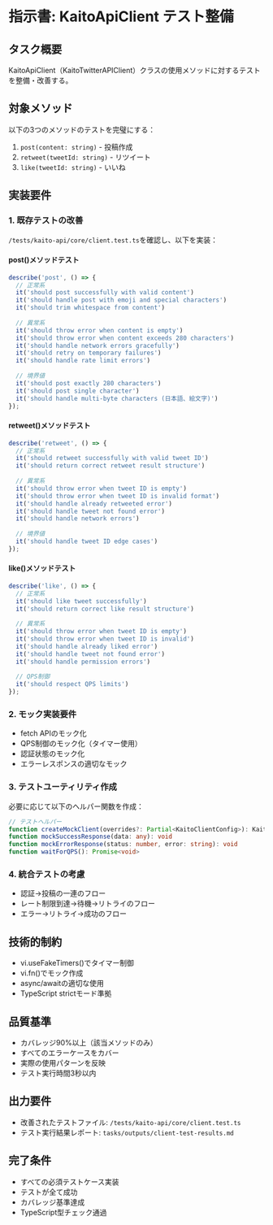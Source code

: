 # 指示書: KaitoApiClient テスト整備

## タスク概要
KaitoApiClient（KaitoTwitterAPIClient）クラスの使用メソッドに対するテストを整備・改善する。

## 対象メソッド
以下の3つのメソッドのテストを完璧にする：
1. `post(content: string)` - 投稿作成
2. `retweet(tweetId: string)` - リツイート
3. `like(tweetId: string)` - いいね

## 実装要件

### 1. 既存テストの改善
`/tests/kaito-api/core/client.test.ts`を確認し、以下を実装：

#### post()メソッドテスト
```typescript
describe('post', () => {
  // 正常系
  it('should post successfully with valid content')
  it('should handle post with emoji and special characters')
  it('should trim whitespace from content')
  
  // 異常系
  it('should throw error when content is empty')
  it('should throw error when content exceeds 280 characters')
  it('should handle network errors gracefully')
  it('should retry on temporary failures')
  it('should handle rate limit errors')
  
  // 境界値
  it('should post exactly 280 characters')
  it('should post single character')
  it('should handle multi-byte characters (日本語、絵文字)')
});
```

#### retweet()メソッドテスト
```typescript
describe('retweet', () => {
  // 正常系
  it('should retweet successfully with valid tweet ID')
  it('should return correct retweet result structure')
  
  // 異常系
  it('should throw error when tweet ID is empty')
  it('should throw error when tweet ID is invalid format')
  it('should handle already retweeted error')
  it('should handle tweet not found error')
  it('should handle network errors')
  
  // 境界値
  it('should handle tweet ID edge cases')
});
```

#### like()メソッドテスト
```typescript
describe('like', () => {
  // 正常系
  it('should like tweet successfully')
  it('should return correct like result structure')
  
  // 異常系
  it('should throw error when tweet ID is empty')
  it('should throw error when tweet ID is invalid')
  it('should handle already liked error')
  it('should handle tweet not found error')
  it('should handle permission errors')
  
  // QPS制御
  it('should respect QPS limits')
});
```

### 2. モック実装要件
- fetch APIのモック化
- QPS制御のモック化（タイマー使用）
- 認証状態のモック化
- エラーレスポンスの適切なモック

### 3. テストユーティリティ作成
必要に応じて以下のヘルパー関数を作成：
```typescript
// テストヘルパー
function createMockClient(overrides?: Partial<KaitoClientConfig>): KaitoTwitterAPIClient
function mockSuccessResponse(data: any): void
function mockErrorResponse(status: number, error: string): void
function waitForQPS(): Promise<void>
```

### 4. 統合テストの考慮
- 認証→投稿の一連のフロー
- レート制限到達→待機→リトライのフロー
- エラー→リトライ→成功のフロー

## 技術的制約
- vi.useFakeTimers()でタイマー制御
- vi.fn()でモック作成
- async/awaitの適切な使用
- TypeScript strictモード準拠

## 品質基準
- カバレッジ90%以上（該当メソッドのみ）
- すべてのエラーケースをカバー
- 実際の使用パターンを反映
- テスト実行時間3秒以内

## 出力要件
- 改善されたテストファイル: `/tests/kaito-api/core/client.test.ts`
- テスト実行結果レポート: `tasks/outputs/client-test-results.md`

## 完了条件
- すべての必須テストケース実装
- テストが全て成功
- カバレッジ基準達成
- TypeScript型チェック通過